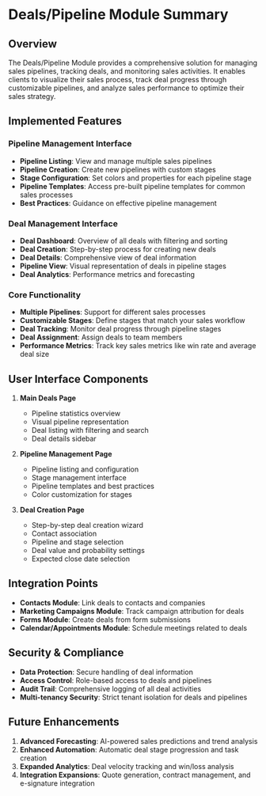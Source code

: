 # Deals/Pipeline Module Summary

## Overview

The Deals/Pipeline Module provides a comprehensive solution for managing sales pipelines, tracking deals, and monitoring sales activities. It enables clients to visualize their sales process, track deal progress through customizable pipelines, and analyze sales performance to optimize their sales strategy.

## Implemented Features

### Pipeline Management Interface

- **Pipeline Listing**: View and manage multiple sales pipelines
- **Pipeline Creation**: Create new pipelines with custom stages
- **Stage Configuration**: Set colors and properties for each pipeline stage
- **Pipeline Templates**: Access pre-built pipeline templates for common sales processes
- **Best Practices**: Guidance on effective pipeline management

### Deal Management Interface

- **Deal Dashboard**: Overview of all deals with filtering and sorting
- **Deal Creation**: Step-by-step process for creating new deals
- **Deal Details**: Comprehensive view of deal information
- **Pipeline View**: Visual representation of deals in pipeline stages
- **Deal Analytics**: Performance metrics and forecasting

### Core Functionality

- **Multiple Pipelines**: Support for different sales processes
- **Customizable Stages**: Define stages that match your sales workflow
- **Deal Tracking**: Monitor deal progress through pipeline stages
- **Deal Assignment**: Assign deals to team members
- **Performance Metrics**: Track key sales metrics like win rate and average deal size

## User Interface Components

1. **Main Deals Page**
   - Pipeline statistics overview
   - Visual pipeline representation
   - Deal listing with filtering and search
   - Deal details sidebar

2. **Pipeline Management Page**
   - Pipeline listing and configuration
   - Stage management interface
   - Pipeline templates and best practices
   - Color customization for stages

3. **Deal Creation Page**
   - Step-by-step deal creation wizard
   - Contact association
   - Pipeline and stage selection
   - Deal value and probability settings
   - Expected close date selection

## Integration Points

- **Contacts Module**: Link deals to contacts and companies
- **Marketing Campaigns Module**: Track campaign attribution for deals
- **Forms Module**: Create deals from form submissions
- **Calendar/Appointments Module**: Schedule meetings related to deals

## Security & Compliance

- **Data Protection**: Secure handling of deal information
- **Access Control**: Role-based access to deals and pipelines
- **Audit Trail**: Comprehensive logging of all deal activities
- **Multi-tenancy Security**: Strict tenant isolation for deals and pipelines

## Future Enhancements

1. **Advanced Forecasting**: AI-powered sales predictions and trend analysis
2. **Enhanced Automation**: Automatic deal stage progression and task creation
3. **Expanded Analytics**: Deal velocity tracking and win/loss analysis
4. **Integration Expansions**: Quote generation, contract management, and e-signature integration 